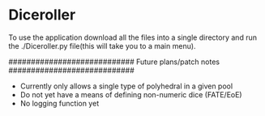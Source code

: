 # Diceroller
To use the application download all the files into a single directory and run the ./Diceroller.py file(this will take you to a main menu).

############################
 Future plans/patch notes 
############################

- Currently only allows a single type of polyhedral in a given pool
- Do not yet have a means of defining non-numeric dice (FATE/EoE)
- No logging function yet
